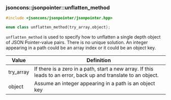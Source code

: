 ### jsoncons::jsonpointer::unflatten_method

```c++
#include <jsoncons/jsonpointer/jsonpointer.hpp>

enum class unflatten_method{try_array,object};
```
`unflatten_method` is used to specify how to unflatten a single depth 
object of JSON Pointer-value pairs. There is no unique solution.
An integer appearing in a path could be an array index or it could be an object key.

Value      |Definition
-----------|-----------
try_array|If there is a zero in a path, start a new array. If this leads to an error, back up and translate to an object.
object|Assume an integer appearing in a path is an object key


